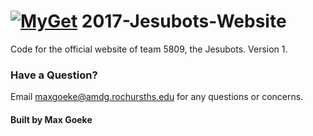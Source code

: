 # 	[![MyGet](https://img.shields.io/website-up-down-green-red/http/shields.io.svg?label=my-website)](https://github.com/Jesubots/2017-Jesubots-Website)     2017-Jesubots-Website

Code for the official website of team 5809, the Jesubots. Version 1.

### Have a Question?

Email maxgoeke@amdg.rochursths.edu for any questions or concerns.

#### Built by Max Goeke
